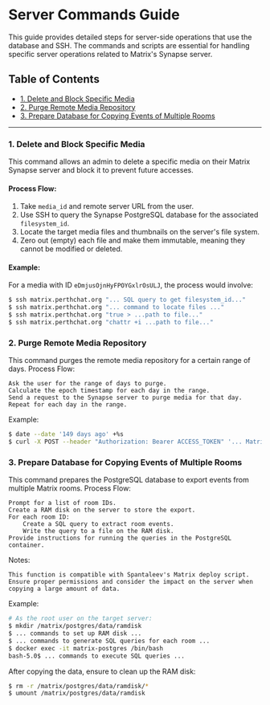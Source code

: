 
# Server Commands Guide

This guide provides detailed steps for server-side operations that use the database and SSH. The commands and scripts are essential for handling specific server operations related to Matrix's Synapse server.

## Table of Contents

- [1. Delete and Block Specific Media](#1-delete-and-block-specific-media)
- [2. Purge Remote Media Repository](#2-purge-remote-media-repository)
- [3. Prepare Database for Copying Events of Multiple Rooms](#3-prepare-database-for-copying-events-of-multiple-rooms)

---

### 1. Delete and Block Specific Media

This command allows an admin to delete a specific media on their Matrix Synapse server and block it to prevent future accesses.

#### Process Flow:

1. Take `media_id` and remote server URL from the user.
2. Use SSH to query the Synapse PostgreSQL database for the associated `filesystem_id`.
3. Locate the target media files and thumbnails on the server's file system.
4. Zero out (empty) each file and make them immutable, meaning they cannot be modified or deleted.

#### Example:

For a media with ID `eDmjusOjnHyFPOYGxlrOsULJ`, the process would involve:

```bash
$ ssh matrix.perthchat.org "... SQL query to get filesystem_id..."
$ ssh matrix.perthchat.org "... command to locate files ..."
$ ssh matrix.perthchat.org "true > ...path to file..."
$ ssh matrix.perthchat.org "chattr +i ...path to file..."
```

### 2. Purge Remote Media Repository

This command purges the remote media repository for a certain range of days.
Process Flow:

    Ask the user for the range of days to purge.
    Calculate the epoch timestamp for each day in the range.
    Send a request to the Synapse server to purge media for that day.
    Repeat for each day in the range.

Example:
```bash
$ date --date '149 days ago' +%s
$ curl -X POST --header "Authorization: Bearer ACCESS_TOKEN" '... Matrix Synapse purge endpoint ...'
```

### 3. Prepare Database for Copying Events of Multiple Rooms

This command prepares the PostgreSQL database to export events from multiple Matrix rooms.
Process Flow:

    Prompt for a list of room IDs.
    Create a RAM disk on the server to store the export.
    For each room ID:
        Create a SQL query to extract room events.
        Write the query to a file on the RAM disk.
    Provide instructions for running the queries in the PostgreSQL container.

Notes:

    This function is compatible with Spantaleev's Matrix deploy script.
    Ensure proper permissions and consider the impact on the server when copying a large amount of data.

Example:
```bash
# As the root user on the target server:
$ mkdir /matrix/postgres/data/ramdisk
$ ... commands to set up RAM disk ...
$ ... commands to generate SQL queries for each room ...
$ docker exec -it matrix-postgres /bin/bash
bash-5.0$ ... commands to execute SQL queries ...
```

After copying the data, ensure to clean up the RAM disk:

```bash
$ rm -r /matrix/postgres/data/ramdisk/*
$ umount /matrix/postgres/data/ramdisk
```